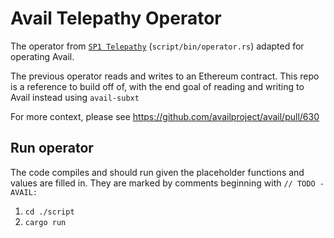 # Avail Telepathy Operator
The operator from [`SP1 Telepathy`](https://github.com/succinctlabs/sp1-telepathy) (`script/bin/operator.rs`) adapted for operating Avail.

The previous operator reads and writes to an Ethereum contract. This repo is a reference to build off of, with the end goal of reading and writing to Avail instead using `avail-subxt`

For more context, please see https://github.com/availproject/avail/pull/630

## Run operator
The code compiles and should run given the placeholder functions and values are filled in. They are marked by comments beginning with `// TODO - AVAIL:`
1. `cd ./script`
2. `cargo run`


